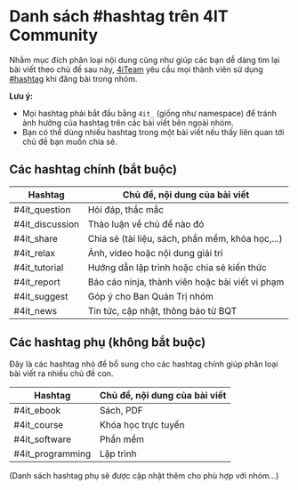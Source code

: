 # Danh sách #hashtag trên 4IT Community

Nhằm mục đích phân loại nội dung cũng như giúp các bạn dễ dàng tìm lại bài viết theo chủ đề sau này, [4iTeam](https://www.facebook.com/groups/4iteam/) yêu cầu mọi thành viên sử dụng [#hashtag](https://www.facebook.com/help/587836257914341) khi đăng bài trong nhóm.

**Lưu ý:**
- Mọi hashtag phải bắt đầu bằng `4it_` (giống như namespace) để tránh ảnh hưởng của hashtag trên các bài viết bên ngoài nhóm.
- Bạn có thể dùng nhiều hashtag trong một bài viết nếu thấy liên quan tới chủ đề bạn muốn chia sẻ.

## Các hashtag chính (bắt buộc)

| Hashtag            | Chủ đề, nội dung của bài viết                    |
|--------------------|--------------------------------------------------|
| #4it_question   | Hỏi đáp, thắc mắc                                |
| #4it_discussion | Thảo luận về chủ đề nào đó                       |
| #4it_share      | Chia sẻ (tài liệu, sách, phần mềm, khóa học,...) |
| #4it_relax      | Ảnh, video hoặc nội dung giải trí                |
| #4it_tutorial   | Hướng dẫn lập trình hoặc chia sẻ kiến thức       |
| #4it_report     | Báo cáo ninja, thành viên hoặc bài viết vi phạm  |
| #4it_suggest    | Góp ý cho Ban Quản Trị nhóm                      |
| #4it_news       | Tin tức, cập nhật, thông báo từ BQT              |

## Các hashtag phụ (không bắt buộc)

Đây là các hashtag nhỏ để bổ sung cho các hashtag chính giúp phân loại bài viết ra nhiều chủ đề con.

| Hashtag             | Chủ đề, nội dung của bài viết |
|---------------------|-------------------------------|
| #4it_ebook       | Sách, PDF                     |
| #4it_course      | Khóa học trực tuyến           |
| #4it_software    | Phần mềm                      |
| #4it_programming | Lập trình                     |

(Danh sách hashtag phụ sẽ được cập nhật thêm cho phù hợp với nhóm...)
